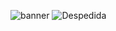 ![banner](https://i.ibb.co/mSL5Qbv/To-Do7-Resilia.gif)
![Despedida](https://i.ibb.co/YDqhC40/To-Do7-Resilia-10.gif)
